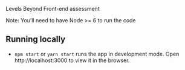 Levels Beyond Front-end assessment

Note: You’ll need to have Node >= 6 to run the code

## Running locally

- `npm start` or `yarn start` runs the app in development mode.
Open http://localhost:3000 to view it in the browser.
